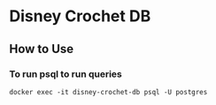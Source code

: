 # Disney Crochet DB

## How to Use

### To run psql to run queries

```
docker exec -it disney-crochet-db psql -U postgres
```